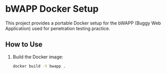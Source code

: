# bWAPP Docker Setup

This project provides a portable Docker setup for the bWAPP (Buggy Web Application) used for penetration testing practice.

## How to Use

1. Build the Docker image:
   ```bash
   docker build -t bwapp .
